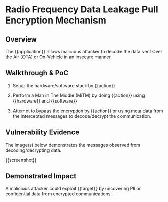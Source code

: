 # Radio Frequency Data Leakage Pull Encryption Mechanism

## Overview

<!--
Provide a 1-2 sentence description - see http://cveproject.github.io/docs/content/key-details-phrasing.pdf for tips

This format is a good guide:
[VULNTYPE] in [COMPONENT] in [APPLICATION] allows [ATTACKER] to [IMPACT] via [VECTOR] 
-->

The {{application}} allows malicious attacker to decode the data sent Over the Air (OTA) or On-Vehicle in an insecure manner.

## Walkthrough & PoC

<!--
Provide a step-by-step walkthrough on how to access the vulnerable injection point, and how to exploit the vulnerability.
Adding a dot-pointed walkthrough with relevant screenshots will speed triage time and result in faster rewards!
-->

1. Setup the hardware/software stack by {{action}}

1. Perform a Man in The Middle (MiTM) by doing {{action}} using {{hardware}} and {{software}}

1. Attempt to bypass the encryption by {{action}} or using meta data from the intercepted messages to decode/decrypt the communication.


## Vulnerability Evidence

<!--
Your submission MUST include evidence of the vulnerability and not be theoretical in nature.

For an infotainment vulnerability, please include detailed instructions that can be followed to easily demonstrate and reproduce the issue. 
-->

The image(s) below demonstrates the messages observed from decoding/decrypting data.

{{screenshot}}

## Demonstrated Impact

<!--
Attempt to completely stop the vehicle for functioning if the infotainment system controls mechanical aspect of the vehicle. If this is possible, provide a full proof-of-concept here.
--> 

A malicious attacker could exploit {{target}} by uncovering PII or confidential data from encrypted communications. 


